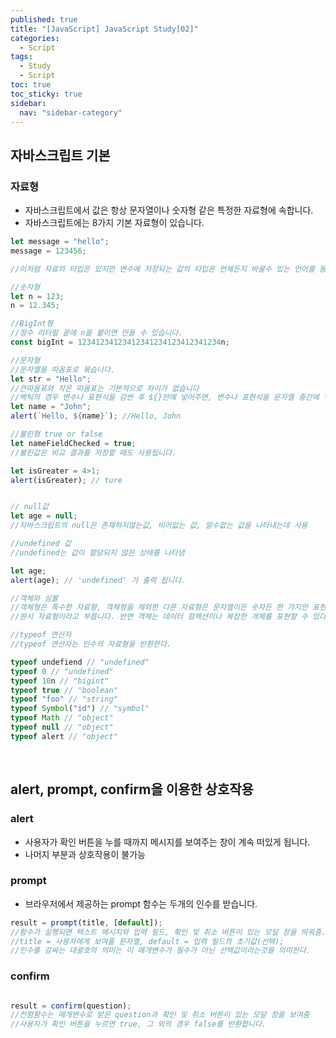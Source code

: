 ```yaml
---
published: true
title: "[JavaScript] JavaScript Study[02]"
categories:
  - Script
tags:
  - Study
  - Script
toc: true
toc_sticky: true
sidebar:
  nav: "sidebar-category"
---
```


## 자바스크립트 기본
### 자료형
* 자바스크립트에서 값은 항상 문자열이나 숫자형 같은 특정한 자료형에 속합니다.
* 자바스크립트에는 8가지 기본 자료형이 있습니다.


```javascript
let message = "hello";
message = 123456;

//이처럼 자료의 타입은 있지만 변수에 저장되는 값의 타입은 언제든지 바꿀수 있는 언어를 동적타입 언어라고 부른다.

//숫자형
let n = 123;
n = 12.345;

//BigInt형
//정수 리터럴 끝에 n을 붙이면 만들 수 있습니다.
const bigInt = 12341234123412341234123412341234n;

//문자형
//문자열을 따옴표로 묶습니다.
let str = "Hello";
//큰따옴표와 작은 따옴표는 기본적으로 차이가 없습니다
//백틱의 경우 변수나 표현식을 감싼 후 ${}안에 넣어주면, 변수나 표현식을 문자열 중간에 넣을수 있음.
let name = "John";
alert(`Hello, ${name}`); //Hello, John 

//불린형 true or false
let nameFieldChecked = true;
//불린값은 비교 결과를 저장할 때도 사용됩니다.

let isGreater = 4>1;
alert(isGreater); // ture


// null값
let age = null;
//자바스크립트의 null은 존재하지않는값, 비어잆는 값, 알수없는 값을 나타내는데 사용

//undefined 값
//undefined는 값이 할당되지 않은 상태를 나타냄

let age;
alert(age); // 'undefined' 가 출력 됩니다.

//객체와 심볼
//객체형은 특수한 자료형, 객체형을 제외한 다른 자료형은 문자열이든 숫자든 한 가지만 표현할 수 있기 때문에
//원시 자료형이라고 부릅니다. 반면 객체는 데이터 컬렉션이나 복잡한 개체를 표현할 수 있다.

//typeof 연산자
//typeof 연산자는 인수의 자료형을 반환한다.

typeof undefiend // "undefined"
typeof 0 // "undefined"
typeof 10n // "bigint"
typeof true // "boolean"
typeof "foo" // "string"
typeof Symbol("id") // "symbol"
typeof Math // "object"
typeof null // "object"
typeof alert // "object"

```

<br>

## **alert, prompt, confirm**을 이용한 상호작용

### alert
* 사용자가 확인 버튼을 누를 때까지 메시지를 보여주는 창이 계속 떠있게 됩니다.
* 나머지 부분과 상호작용이 불가능

### prompt
* 브라우저에서 제공하는 prompt 함수는 두개의 인수를 받습니다.

```javascript
result = prompt(title, [default]);
//함수가 실행되면 텍스트 메시지와 입력 필드, 확인 및 취소 버튼이 있는 모달 창을 띄워줌.
//title = 사용자에게 보여줄 문자열, default = 입력 필드의 초기값(선택);
//인수를 감싸는 대괄호의 의미는 이 매개변수가 필수가 아닌 선택값이라는것을 의미한다.

```

### confirm

```javascript

result = confirm(question);
//컨펌함수는 매개변수로 받은 question과 확인 및 취소 버튼이 있는 모달 창을 보여줌
//사용자가 확인 버튼을 누르면 true, 그 외의 경우 false를 반환합니다.

```


